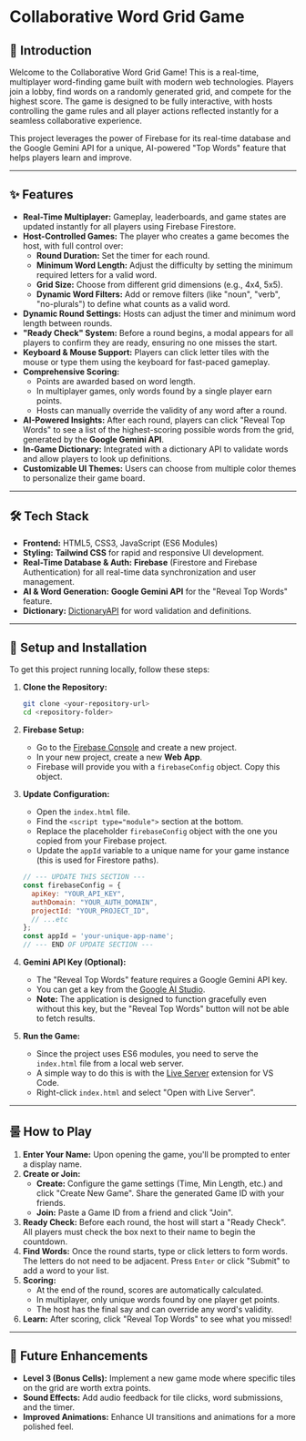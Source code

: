 # Collaborative Word Grid Game

## 📖 Introduction

Welcome to the Collaborative Word Grid Game! This is a real-time, multiplayer word-finding game built with modern web technologies. Players join a lobby, find words on a randomly generated grid, and compete for the highest score. The game is designed to be fully interactive, with hosts controlling the game rules and all player actions reflected instantly for a seamless collaborative experience.

This project leverages the power of Firebase for its real-time database and the Google Gemini API for a unique, AI-powered "Top Words" feature that helps players learn and improve.

---

## ✨ Features

* **Real-Time Multiplayer:** Gameplay, leaderboards, and game states are updated instantly for all players using Firebase Firestore.
* **Host-Controlled Games:** The player who creates a game becomes the host, with full control over:
    * **Round Duration:** Set the timer for each round.
    * **Minimum Word Length:** Adjust the difficulty by setting the minimum required letters for a valid word.
    * **Grid Size:** Choose from different grid dimensions (e.g., 4x4, 5x5).
    * **Dynamic Word Filters:** Add or remove filters (like "noun", "verb", "no-plurals") to define what counts as a valid word.
* **Dynamic Round Settings:** Hosts can adjust the timer and minimum word length between rounds.
* **"Ready Check" System:** Before a round begins, a modal appears for all players to confirm they are ready, ensuring no one misses the start.
* **Keyboard & Mouse Support:** Players can click letter tiles with the mouse or type them using the keyboard for fast-paced gameplay.
* **Comprehensive Scoring:**
    * Points are awarded based on word length.
    * In multiplayer games, only words found by a single player earn points.
    * Hosts can manually override the validity of any word after a round.
* **AI-Powered Insights:** After each round, players can click "Reveal Top Words" to see a list of the highest-scoring possible words from the grid, generated by the **Google Gemini API**.
* **In-Game Dictionary:** Integrated with a dictionary API to validate words and allow players to look up definitions.
* **Customizable UI Themes:** Users can choose from multiple color themes to personalize their game board.

---

## 🛠️ Tech Stack

* **Frontend:** HTML5, CSS3, JavaScript (ES6 Modules)
* **Styling:** **Tailwind CSS** for rapid and responsive UI development.
* **Real-Time Database & Auth:** **Firebase** (Firestore and Firebase Authentication) for all real-time data synchronization and user management.
* **AI & Word Generation:** **Google Gemini API** for the "Reveal Top Words" feature.
* **Dictionary:** [DictionaryAPI](https://dictionaryapi.dev/) for word validation and definitions.

---

## 🚀 Setup and Installation

To get this project running locally, follow these steps:

1.  **Clone the Repository:**
    ```bash
    git clone <your-repository-url>
    cd <repository-folder>
    ```

2.  **Firebase Setup:**
    * Go to the [Firebase Console](https://console.firebase.google.com/) and create a new project.
    * In your new project, create a new **Web App**.
    * Firebase will provide you with a `firebaseConfig` object. Copy this object.

3.  **Update Configuration:**
    * Open the `index.html` file.
    * Find the `<script type="module">` section at the bottom.
    * Replace the placeholder `firebaseConfig` object with the one you copied from your Firebase project.
    * Update the `appId` variable to a unique name for your game instance (this is used for Firestore paths).

    ```javascript
    // --- UPDATE THIS SECTION ---
    const firebaseConfig = {
      apiKey: "YOUR_API_KEY",
      authDomain: "YOUR_AUTH_DOMAIN",
      projectId: "YOUR_PROJECT_ID",
      // ...etc
    };
    const appId = 'your-unique-app-name';
    // --- END OF UPDATE SECTION ---
    ```

4.  **Gemini API Key (Optional):**
    * The "Reveal Top Words" feature requires a Google Gemini API key.
    * You can get a key from the [Google AI Studio](https://aistudio.google.com/app/apikey).
    * **Note:** The application is designed to function gracefully even without this key, but the "Reveal Top Words" button will not be able to fetch results.

5.  **Run the Game:**
    * Since the project uses ES6 modules, you need to serve the `index.html` file from a local web server.
    * A simple way to do this is with the [Live Server](https://marketplace.visualstudio.com/items?itemName=ritwickdey.LiveServer) extension for VS Code.
    * Right-click `index.html` and select "Open with Live Server".

---

## 룰 How to Play

1.  **Enter Your Name:** Upon opening the game, you'll be prompted to enter a display name.
2.  **Create or Join:**
    * **Create:** Configure the game settings (Time, Min Length, etc.) and click "Create New Game". Share the generated Game ID with your friends.
    * **Join:** Paste a Game ID from a friend and click "Join".
3.  **Ready Check:** Before each round, the host will start a "Ready Check". All players must check the box next to their name to begin the countdown.
4.  **Find Words:** Once the round starts, type or click letters to form words. The letters do not need to be adjacent. Press `Enter` or click "Submit" to add a word to your list.
5.  **Scoring:**
    * At the end of the round, scores are automatically calculated.
    * In multiplayer, only unique words found by one player get points.
    * The host has the final say and can override any word's validity.
6.  **Learn:** After scoring, click "Reveal Top Words" to see what you missed!

---

## 🔮 Future Enhancements

* **Level 3 (Bonus Cells):** Implement a new game mode where specific tiles on the grid are worth extra points.
* **Sound Effects:** Add audio feedback for tile clicks, word submissions, and the timer.
* **Improved Animations:** Enhance UI transitions and animations for a more polished feel.
